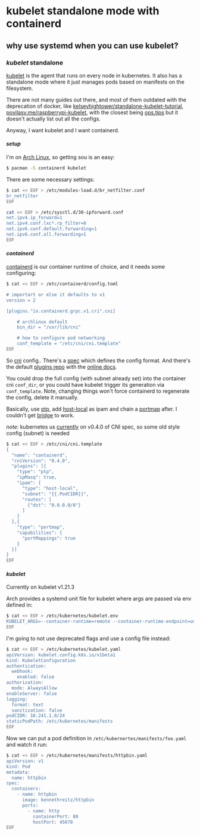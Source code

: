 # kubelet standalone mode with containerd

## why use systemd when you can use kubelet?

### _kubelet_ standalone

[kubelet](https://kubernetes.io/docs/reference/command-line-tools-reference/kubelet/)
is the agent that runs on every node in kubernetes.
It also has a standalone mode where it just manages pods based on manifests on the filesystem.

There are not many guides out there, and most of them outdated with the deprecation of docker,
like [kelseyhightower/standalone-kubelet-tutorial](https://github.com/kelseyhightower/standalone-kubelet-tutorial),
[povilasv.me/raspberrypi-kubelet](https://povilasv.me/raspberrypi-kubelet/),
with the closest being [ops.tips](https://ops.tips/notes/standalone-kubelet-with-containerd/)
but it doesn't actually list out all the configs.

Anyway, I want kubelet and I want containerd.

#### _setup_

I'm on [Arch Linux](https://archlinux.org/),
so getting sou is an easy:

```sh
$ pacman -S containerd kubelet
```

There are some necessary settings:

```sh
$ cat << EOF > /etc/modules-load.d/br_netfilter.conf
br_netfilter
EOF

cat << EOF > /etc/sysctl.d/30-ipforward.conf
net.ipv4.ip_forward=1
net.ipv4.conf.lxc*.rp_filter=0
net.ipv6.conf.default.forwarding=1
net.ipv6.conf.all.forwarding=1
EOF
```

#### _containerd_

[containerd](https://containerd.io/)
is our container runtime of choice, and it needs some configuring:

```sh
$ cat << EOF > /etc/containerd/config.toml

# importart or else it defaults to v1
version = 2

[plugins."io.containerd.grpc.v1.cri".cni]

    # archlinux default
    bin_dir = "/usr/lib/cni"

    # how to configure pod networking
    conf_template = "/etc/cni/cni.template"
EOF
```

So [cni](https://www.cni.dev/docs/) config..
There's a [spec](https://www.cni.dev/docs/spec/)
which defines the config format.
And there's the default [plugins repo](https://github.com/containernetworking/plugins)
with the [online docs](https://www.cni.dev/plugins/current/).

You could drop the full config (with subnet already set) into the container cni `conf_dir`,
or you could have kubelet trigger its generation via `conf_template`.
Note, changing things won't force containerd to regenerate the config, delete it manually.

Basically, use [ptp](https://www.cni.dev/plugins/current/main/ptp/),
add [host-local](https://www.cni.dev/plugins/current/ipam/host-local/) as ipam
and chain a [portmap](https://www.cni.dev/plugins/current/meta/portmap/) after.
I couldn't get [bridge](https://www.cni.dev/plugins/current/main/bridge/) to work.

_note:_ kubernetes us [currently](https://kubernetes.io/docs/concepts/extend-kubernetes/compute-storage-net/network-plugins/)
on v0.4.0 of CNI spec, so some old style config (subnet) is needed

```sh
$ cat << EOF > /etc/cni/cni.template
{
  "name": "containerd",
  "cniVersion": "0.4.0",
  "plugins": [{
    "type": "ptp",
    "ipMasq": true,
    "ipam": {
      "type": "host-local",
      "subnet": "{{.PodCIDR}}",
      "routes": [
        {"dst": "0.0.0.0/0"}
      ]
    }
  },{
    "type": "portmap",
    "capabilities": {
      "portMappings": true
    }
  }]
}
EOF
```

#### _kubelet_

Currently on kubelet v1.21.3

Arch provides a systemd unit file for kubelet where args are passed via env defined in:

```sh
$ cat << EOF > /etc/kubernetes/kubelet.env
KUBELET_ARGS=--container-runtime=remote --container-runtime-endpoint=unix:///run/containerd/containerd.sock --config /etc/kubernetes/kubelet.yaml
EOF
```

I'm going to not use deprecated flags and use a config file instead:

```sh
$ cat << EOF > /etc/kubernetes/kubelet.yaml
apiVersion: kubelet.config.k8s.io/v1beta1
kind: KubeletConfiguration
authentication:
  webhook:
    enabled: false
authorization:
  mode: AlwaysAllow
enableServer: false
logging:
  format: text
  sanitization: false
podCIDR: 10.241.1.0/24
staticPodPath: /etc/kubernetes/manifests
EOF
```

Now we can put a pod definition in `/etc/kubernertes/manifests/foo.yaml` and watch it run:

```sh
$ cat << EOF > /etc/kubernetes/manifests/httpbin.yaml
apiVersion: v1
kind: Pod
metadata:
  name: httpbin
spec:
  containers:
    - name: httpbin
      image: kennethreitz/httpbin
      ports:
        - name: http
          containerPort: 80
          hostPort: 45678
EOF
```
